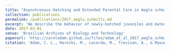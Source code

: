 ```yaml
---
title: "Asynchronous Hatching and Extended Parental Care in Aegla schmitti (Decapoda, Anomura)"
collection: publications
permalink: /publications/2017_aegla_schmitti.md
excerpt: 'We describe the behavior of newly-hatched juveniles and maternal care in Aegla schmitti.'
date: 2017-03-01
venue: 'Brazilian Archives of Biology and Technology'
paperurl: 'http://caroladam.github.io/files/adam_et_al_2017_aegla_schmitti.pdf'
citation: 'Adam, C. L., Marochi, M., Lacerda, M., Trevisan, A., & Masunari, S. (2017). Asynchronous Hatching and Extended Parental Care in Aegla schmitti (Decapoda, Anomura). Brazilian Archives of Biology and Technology, 60, e17160372.'
---
```

